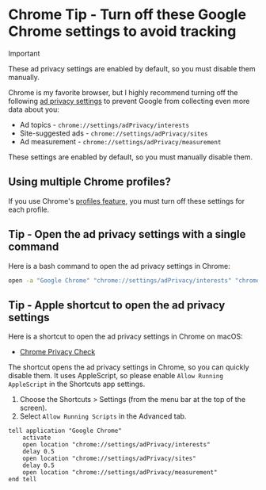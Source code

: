 # Chrome Tip - Turn off these Google Chrome settings to avoid tracking

> [!IMPORTANT]  
> These ad privacy settings are enabled by default, so you must disable them manually.

Chrome is my favorite browser, but I highly recommend turning off the following [ad privacy settings](https://support.google.com/chrome/answer/13355898) to prevent Google from collecting even more data about you:
* Ad topics - `chrome://settings/adPrivacy/interests`
* Site-suggested ads - `chrome://settings/adPrivacy/sites`
* Ad measurement - `chrome://settings/adPrivacy/measurement`

These settings are enabled by default, so you must manually disable them.


## Using multiple Chrome profiles?

If you use Chrome's [profiles feature](https://support.google.com/chrome/answer/2364824), you must turn off these settings for each profile.


## Tip - Open the ad privacy settings with a single command

Here is a bash command to open the ad privacy settings in Chrome:

```bash
open -a "Google Chrome" "chrome://settings/adPrivacy/interests" "chrome://settings/adPrivacy/sites" "chrome://settings/adPrivacy/measurement"
```


## Tip - Apple shortcut to open the ad privacy settings

Here is a shortcut to open the ad privacy settings in Chrome on macOS:
* [Chrome Privacy Check](https://www.icloud.com/shortcuts/6b9aeae513534afb9745d57564d9931f)

The shortcut opens the ad privacy settings in Chrome, so you can quickly disable them.
It uses AppleScript, so please enable `Allow Running AppleScript` in the Shortcuts app settings.
1. Choose the Shortcuts > Settings (from the menu bar at the top of the screen).
1. Select `Allow Running Scripts` in the Advanced tab.

```AppleScript
tell application "Google Chrome"
	activate
	open location "chrome://settings/adPrivacy/interests"
	delay 0.5
	open location "chrome://settings/adPrivacy/sites"
	delay 0.5
	open location "chrome://settings/adPrivacy/measurement"
end tell
```
